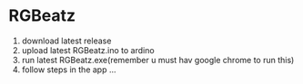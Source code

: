 # RGBeatz

1. download latest release
2. upload latest RGBeatz.ino to ardino
3. run latest RGBeatz.exe(remember u must hav google chrome to run this)
4. follow steps in the app ...

